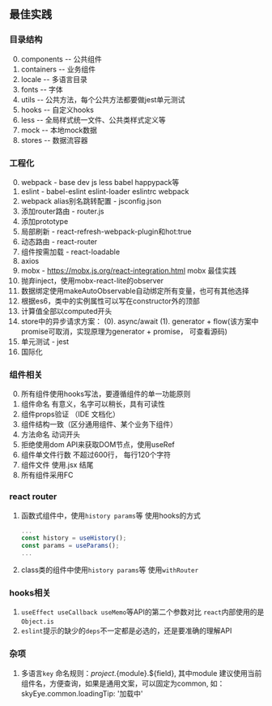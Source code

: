 ## 最佳实践

### 目录结构
0. components -- 公共组件
1. containers -- 业务组件
2. locale -- 多语言目录
3. fonts -- 字体
5. utils -- 公共方法，每个公共方法都要做jest单元测试
6. hooks -- 自定义hooks
7. less -- 全局样式统一文件、公共类样式定义等
8. mock -- 本地mock数据
9. stores -- 数据流容器

### 工程化
0. webpack - base dev js less babel happypack等
1. eslint - babel-eslint eslint-loader eslintrc webpack
2. webpack alias别名跳转配置 - jsconfig.json
3. 添加router路由 - router.js
4. 添加prototype
5. 局部刷新 - react-refresh-webpack-plugin和hot:true
6. 动态路由 - react-router
7. 组件按需加载 - react-loadable
8. axios
9. mobx - https://mobx.js.org/react-integration.html mobx 最佳实践
  0. 抛弃inject，使用mobx-react-lite的observer
  1. 数据绑定使用makeAutoObservable自动绑定所有变量，也可有其他选择
  2. 根据es6，类中的实例属性可以写在constructor外的顶部
  3. 计算值全部以computed开头
  4. store中的异步请求方案：
    (0). async/await
    (1). generator + flow(该方案中promise可取消，实现原理为generator + promise， 可查看源码)
10. 单元测试 - jest
11. 国际化



### 组件相关
0. 所有组件使用hooks写法，要遵循组件的单一功能原则
1. 组件命名 有意义，名字可以稍长，具有可读性
2. 组件props验证 （IDE 文档化）
3. 组件结构一致（区分通用组件、某个业务下组件）
5. 方法命名 动词开头
6. 拒绝使用dom API来获取DOM节点，使用useRef
8. 组件单文件行数 不超过600行， 每行120个字符
9. 组件文件 使用.jsx 结尾
10. 所有组件采用FC

### react router
1. 函数式组件中，使用`history params`等 使用hooks的方式
    ```jsx
    ...
    const history = useHistory();
    const params = useParams();
    ...
    ```
2. class类的组件中使用`history params`等 使用`withRouter`

### hooks相关
1. `useEffect useCallback useMemo`等API的第二个参数对比 `react`内部使用的是`Object.is`
2. `eslint`提示的缺少的`deps`不一定都是必选的，还是要准确的理解API


### 杂项
1. 多语言`key` 命名规则：${project}.${module}.${field}, 
其中module 建议使用当前组件名，方便查询，如果是通用文案，可以固定为common, 如：
skyEye.common.loadingTip: '加载中'
